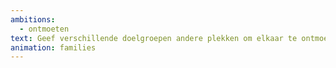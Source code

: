 ```yaml
---
ambitions:
  - ontmoeten
text: Geef verschillende doelgroepen andere plekken om elkaar te ontmoeten
animation: families
---
```

